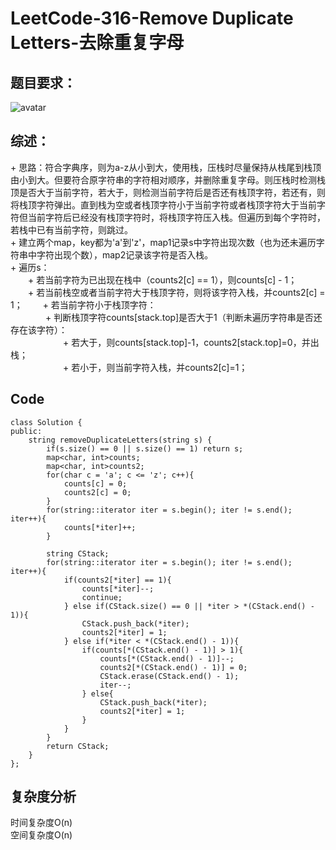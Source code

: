 # LeetCode-316-Remove Duplicate Letters-去除重复字母

## 题目要求：
![avatar](https:///github.com/JakeChanFangZiyuan20/MyLeetCode/blob/img/316.png)



## 综述：  
\+ 思路：符合字典序，则为a-z从小到大，使用栈，压栈时尽量保持从栈尾到栈顶由小到大。但要符合原字符串的字符相对顺序，并删除重复字母。则压栈时检测栈顶是否大于当前字符，若大于，则检测当前字符后是否还有栈顶字符，若还有，则将栈顶字符弹出。直到栈为空或者栈顶字符小于当前字符或者栈顶字符大于当前字符但当前字符后已经没有栈顶字符时，将栈顶字符压入栈。但遍历到每个字符时，若栈中已有当前字符，则跳过。  
\+ 建立两个map，key都为'a'到'z'，map1记录s中字符出现次数（也为还未遍历字符串中字符出现个数），map2记录该字符是否入栈。  
\+ 遍历s：  
&emsp;&emsp;\+ 若当前字符为已出现在栈中（counts2[c] == 1），则counts[c] - 1；  
&emsp;&emsp;\+ 若当前栈空或者当前字符大于栈顶字符，则将该字符入栈，并counts2[c] = 1；
&emsp;&emsp;\+ 若当前字符小于栈顶字符：  
&emsp;&emsp;&emsp;&emsp;\+ 判断栈顶字符counts[stack.top]是否大于1（判断未遍历字符串是否还存在该字符）：  
&emsp;&emsp;&emsp;&emsp;&emsp;&emsp;\+ 若大于，则counts[stack.top]-1，counts2[stack.top]=0，并出栈；  
&emsp;&emsp;&emsp;&emsp;&emsp;&emsp;\+ 若小于，则当前字符入栈，并counts2[c]=1；  

## Code
```
class Solution {
public:
    string removeDuplicateLetters(string s) {
        if(s.size() == 0 || s.size() == 1) return s;
        map<char, int>counts;
        map<char, int>counts2;
        for(char c = 'a'; c <= 'z'; c++){
            counts[c] = 0;
            counts2[c] = 0;
        }
        for(string::iterator iter = s.begin(); iter != s.end(); iter++){
            counts[*iter]++;
        }

        string CStack;
        for(string::iterator iter = s.begin(); iter != s.end(); iter++){
            if(counts2[*iter] == 1){
                counts[*iter]--;
                continue;
            } else if(CStack.size() == 0 || *iter > *(CStack.end() - 1)){
                CStack.push_back(*iter);
                counts2[*iter] = 1;
            } else if(*iter < *(CStack.end() - 1)){
                if(counts[*(CStack.end() - 1)] > 1){
                    counts[*(CStack.end() - 1)]--;
                    counts2[*(CStack.end() - 1)] = 0;
                    CStack.erase(CStack.end() - 1);
                    iter--;
                } else{
                    CStack.push_back(*iter);
                    counts2[*iter] = 1;
                }
            }
        }
        return CStack;
    }
};
```

## 复杂度分析
时间复杂度O(n)  
空间复杂度O(n)
